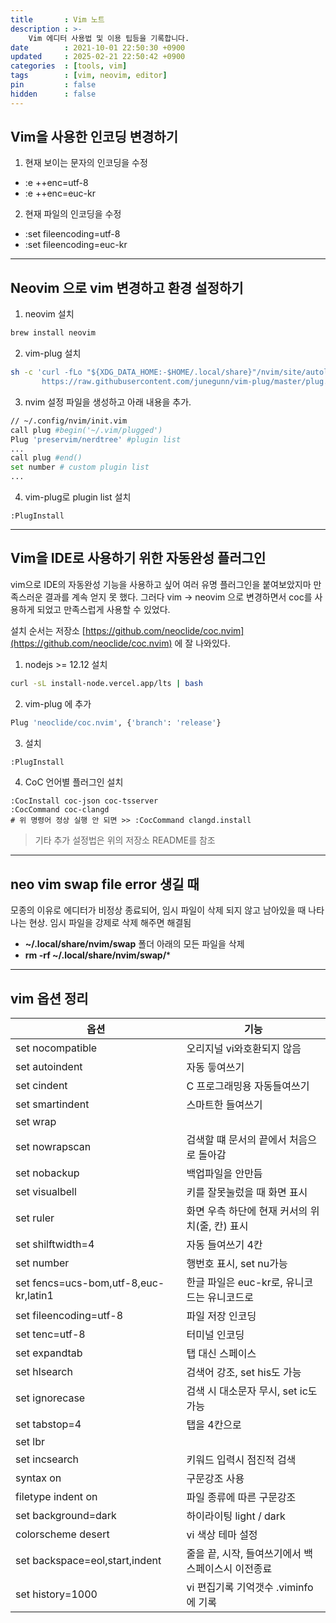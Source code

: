 ```yaml
---
title       : Vim 노트
description : >-
    Vim 에디터 사용법 및 이용 팁등을 기록합니다.
date        : 2021-10-01 22:50:30 +0900
updated     : 2025-02-21 22:50:42 +0900
categories  : [tools, vim]
tags        : [vim, neovim, editor]
pin         : false
hidden      : false
---
```


## Vim을 사용한 인코딩 변경하기
1. 현재 보이는 문자의 인코딩을 수정
- :e ++enc=utf-8
- :e ++enc=euc-kr

2. 현재 파일의 인코딩을 수정
- :set fileencoding=utf-8 
- :set fileencoding=euc-kr

---

## Neovim 으로 vim 변경하고 환경 설정하기
1. neovim 설치
```sh
brew install neovim
```

2. vim-plug 설치
```sh
sh -c 'curl -fLo "${XDG_DATA_HOME:-$HOME/.local/share}"/nvim/site/autoload/plug.vim --create-dirs \
       https://raw.githubusercontent.com/junegunn/vim-plug/master/plug.vim'
```

3. nvim 설정 파일을 생성하고 아래 내용을 추가.
```sh
// ~/.config/nvim/init.vim
call plug #begin('~/.vim/plugged')
Plug 'preservim/nerdtree' #plugin list
...
call plug #end()
set number # custom plugin list
...
```

4. vim-plug로 plugin list 설치
```plaintext
:PlugInstall
```

---

## Vim을 IDE로 사용하기 위한 자동완성 플러그인
vim으로 IDE의 자동완성 기능을 사용하고 싶어 여러 유명 플러그인을 붙여보았지마 만족스러운 결과를 계속 얻지 못 했다.
그러다 vim -> neovim 으로 변경하면서 coc를 사용하게 되었고 만족스럽게 사용할 수 있었다.

설치 순서는 저장소 [https://github.com/neoclide/coc.nvim](https://github.com/neoclide/coc.nvim) 에 잘 나와있다.

1. nodejs >= 12.12 설치
```sh
curl -sL install-node.vercel.app/lts | bash
```

2. vim-plug 에 추가
```sh
Plug 'neoclide/coc.nvim', {'branch': 'release'}
```

3. 설치
```sh
:PlugInstall 
```

4. CoC 언어별 플러그인 설치
```plaintext
:CocInstall coc-json coc-tsserver
:CocCommand coc-clangd
# 위 명령어 정상 실행 안 되면 >> :CocCommand clangd.install
```

> 기타 추가 설정법은 위의 저장소 README를 참조


---

## neo vim swap file error 생길 때
모종의 이유로 에디터가 비정상 종료되어, 임시 파일이 삭제 되지 않고 남아있을 때 나타나는 현상.
임시 파일을 강제로 삭제 해주면 해결됨
- **~/.local/share/nvim/swap** 폴더 아래의 모든 파일을 삭제
- **rm -rf ~/.local/share/nvim/swap/***

---

## vim 옵션 정리

| 옵션                                  | 기능                                                 |
|---------------------------------------|------------------------------------------------------|
| set nocompatible                      | 오리지널 vi와호환되지 않음                           |
| set autoindent                        | 자동 듷여쓰기                                        |
| set cindent                           | C 프로그래밍용 자동들여쓰기                          |
| set smartindent                       | 스마트한 들여쓰기                                    |
| set wrap                              |                                                      |
| set nowrapscan                        | 검색할 떄 문서의 끝에서 처음으로 돌아감              |
| set nobackup                          | 백업파일을 안만듬                                    |
| set visualbell                        | 키를 잘못눌렀을 때 화면 표시                         |
| set ruler                             | 화면 우측 하단에 현재 커서의 위치(줄, 칸) 표시       |
| set shilftwidth=4                     | 자동 들여쓰기 4칸                                    |
| set number                            | 행번호 표시, set nu가능                              |
| set fencs=ucs-bom,utf-8,euc-kr,latin1 | 한글 파일은 euc-kr로, 유니코드는 유니코드로          |
| set fileencoding=utf-8                | 파일 저장 인코딩                                     |
| set tenc=utf-8                        | 터미널 인코딩                                        |
| set expandtab                         | 탭 대신 스페이스                                     |
| set hlsearch                          | 검색어 강조, set his도 가능                          |
| set ignorecase                        | 검색 시 대소문자 무시, set ic도 가능                 |
| set tabstop=4                         | 탭을 4칸으로                                         |
| set lbr                               |                                                      |
| set incsearch                         | 키워드 입력시 점진적 검색                            |
| syntax on                             | 구문강조 사용                                        |
| filetype indent on                    | 파일 종류에 따른 구문강조                            |
| set background=dark                   | 하이라이팅 light / dark                              |
| colorscheme desert                    | vi 색상 테마 설정                                    |
| set backspace=eol,start,indent        | 줄을 끝, 시작, 들여쓰기에서 백스페이스시 이전종료    |
| set history=1000                      | vi 편집기록 기억갯수 .viminfo에 기록                 |
